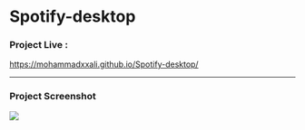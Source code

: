 # Spotify-desktop

### Project Live :
https://mohammadxxali.github.io/Spotify-desktop/

-------

### Project Screenshot
![](https://github.com/mohammadxxali/Spotify-desktop/blob/main/Screenshot.png)
